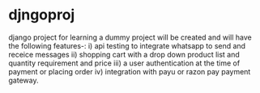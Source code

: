 # djngoproj
django project for learning
a dummy project will be created and will have the following features-:
  i) api testing to integrate whatsapp to send and receice messages
  ii) shopping cart with a drop down product list and quantity requirement and price 
  iii) a user authentication at the time of payment or placing order
  iv) integration with payu or razon pay payment gateway.
